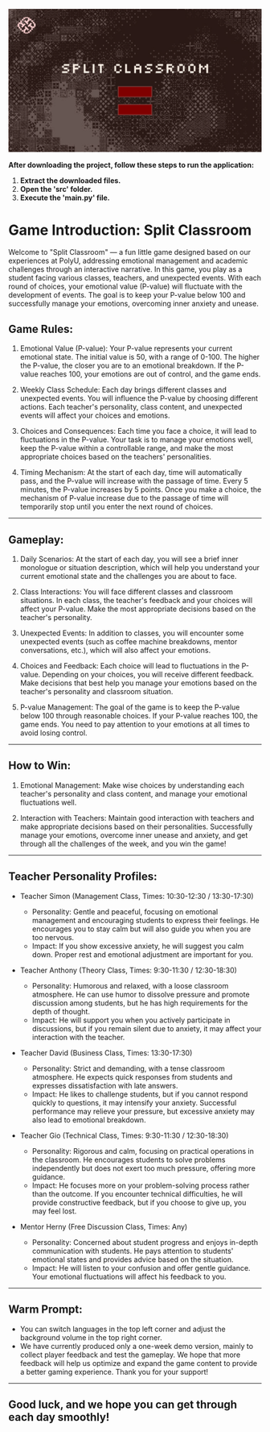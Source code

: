 ![alt text](assets/images/gamestart.png)

**After downloading the project, follow these steps to run the application:**

1. **Extract the downloaded files.**
2. **Open the 'src' folder.**
3. **Execute the 'main.py' file.**

# Game Introduction: Split Classroom

Welcome to "Split Classroom" — a fun little game designed based on our experiences at PolyU, addressing emotional management and academic challenges through an interactive narrative. In this game, you play as a student facing various classes, teachers, and unexpected events. With each round of choices, your emotional value (P-value) will fluctuate with the development of events. The goal is to keep your P-value below 100 and successfully manage your emotions, overcoming inner anxiety and unease.

## Game Rules:

1. Emotional Value (P-value): Your P-value represents your current emotional state. The initial value is 50, with a range of 0-100. The higher the P-value, the closer you are to an emotional breakdown. If the P-value reaches 100, your emotions are out of control, and the game ends.

2. Weekly Class Schedule: Each day brings different classes and unexpected events. You will influence the P-value by choosing different actions. Each teacher's personality, class content, and unexpected events will affect your choices and emotions.

3. Choices and Consequences: Each time you face a choice, it will lead to fluctuations in the P-value. Your task is to manage your emotions well, keep the P-value within a controllable range, and make the most appropriate choices based on the teachers' personalities.

4. Timing Mechanism: At the start of each day, time will automatically pass, and the P-value will increase with the passage of time. Every 5 minutes, the P-value increases by 5 points. Once you make a choice, the mechanism of P-value increase due to the passage of time will temporarily stop until you enter the next round of choices.

---

## Gameplay:

1. Daily Scenarios: At the start of each day, you will see a brief inner monologue or situation description, which will help you understand your current emotional state and the challenges you are about to face.

2. Class Interactions: You will face different classes and classroom situations. In each class, the teacher's feedback and your choices will affect your P-value. Make the most appropriate decisions based on the teacher's personality.

3. Unexpected Events: In addition to classes, you will encounter some unexpected events (such as coffee machine breakdowns, mentor conversations, etc.), which will also affect your emotions.

4. Choices and Feedback: Each choice will lead to fluctuations in the P-value. Depending on your choices, you will receive different feedback. Make decisions that best help you manage your emotions based on the teacher's personality and classroom situation.

5. P-value Management: The goal of the game is to keep the P-value below 100 through reasonable choices. If your P-value reaches 100, the game ends. You need to pay attention to your emotions at all times to avoid losing control.

---

## How to Win:

1. Emotional Management: Make wise choices by understanding each teacher's personality and class content, and manage your emotional fluctuations well.

2. Interaction with Teachers: Maintain good interaction with teachers and make appropriate decisions based on their personalities. Successfully manage your emotions, overcome inner unease and anxiety, and get through all the challenges of the week, and you win the game!

---

## Teacher Personality Profiles:

- Teacher Simon (Management Class, Times: 10:30-12:30 / 13:30-17:30)
  - Personality: Gentle and peaceful, focusing on emotional management and encouraging students to express their feelings. He encourages you to stay calm but will also guide you when you are too nervous.
  - Impact: If you show excessive anxiety, he will suggest you calm down. Proper rest and emotional adjustment are important for you.

- Teacher Anthony (Theory Class, Times: 9:30-11:30 / 12:30-18:30)
  - Personality: Humorous and relaxed, with a loose classroom atmosphere. He can use humor to dissolve pressure and promote discussion among students, but he has high requirements for the depth of thought.
  - Impact: He will support you when you actively participate in discussions, but if you remain silent due to anxiety, it may affect your interaction with the teacher.

- Teacher David (Business Class, Times: 13:30-17:30)
  - Personality: Strict and demanding, with a tense classroom atmosphere. He expects quick responses from students and expresses dissatisfaction with late answers.
  - Impact: He likes to challenge students, but if you cannot respond quickly to questions, it may intensify your anxiety. Successful performance may relieve your pressure, but excessive anxiety may also lead to emotional breakdown.

- Teacher Gio (Technical Class, Times: 9:30-11:30 / 12:30-18:30)
  - Personality: Rigorous and calm, focusing on practical operations in the classroom. He encourages students to solve problems independently but does not exert too much pressure, offering more guidance.
  - Impact: He focuses more on your problem-solving process rather than the outcome. If you encounter technical difficulties, he will provide constructive feedback, but if you choose to give up, you may feel lost.

- Mentor Herny (Free Discussion Class, Times: Any)
  - Personality: Concerned about student progress and enjoys in-depth communication with students. He pays attention to students' emotional states and provides advice based on the situation.
  - Impact: He will listen to your confusion and offer gentle guidance. Your emotional fluctuations will affect his feedback to you.

---

## Warm Prompt:
- You can switch languages in the top left corner and adjust the background volume in the top right corner.
- We have currently produced only a one-week demo version, mainly to collect player feedback and test the gameplay. We hope that more feedback will help us optimize and expand the game content to provide a better gaming experience. Thank you for your support!

---

## Good luck, and we hope you can get through each day smoothly!
